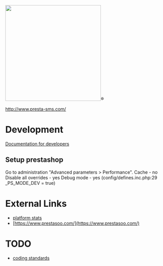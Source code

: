 
<img src="https://portal.bulkgate.com/images/products/ps.svg" width="300" />®


http://www.presta-sms.com/

# Development
[Documentation for developers](https://devdocs.prestashop-project.org/8/modules/creation/tutorial/)

## Setup prestashop
Go to administration "Advanced parameters > Performance".
Cache - no
Disable all overrides - yes
Debug mode - yes (config/defines.inc.php:29 _PS_MODE_DEV = true)

# External Links
- [platform stats](https://storeleads.app/reports/prestashop)
- [https://www.prestasoo.com/](https://www.prestasoo.com/)

# TODO
- [coding standards](https://devdocs.prestashop-project.org/8/development/coding-standards/)
